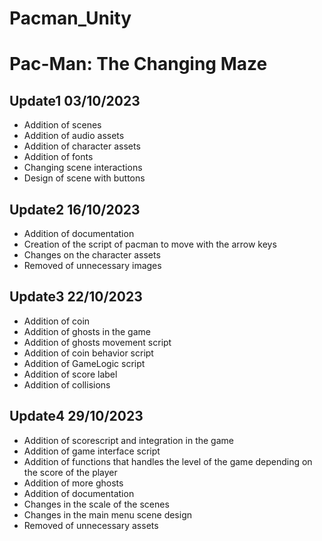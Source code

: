 # Pacman_Unity
# Pac-Man: The Changing Maze
## Update1 03/10/2023
- Addition of scenes
- Addition of audio assets
- Addition of character assets
- Addition of fonts
- Changing scene interactions
- Design of scene with buttons
## Update2 16/10/2023
- Addition of documentation
- Creation of the script of pacman to move with the arrow keys
- Changes on the character assets
- Removed of unnecessary images
## Update3 22/10/2023
- Addition of coin 
- Addition of ghosts in the game 
- Addition of ghosts movement script
- Addition of coin behavior script
- Addition of GameLogic script
- Addition of score label
- Addition of collisions
## Update4 29/10/2023
- Addition of scorescript and integration in the game 
- Addition of game interface script
- Addition of functions that handles the level of the game depending on the score of the player
- Addition of more ghosts
- Addition of documentation
- Changes in the scale of the scenes
- Changes in the main menu scene design
- Removed of unnecessary assets
